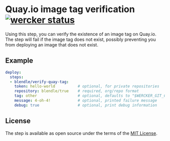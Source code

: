 # Quay.io image tag verification [![wercker status](https://app.wercker.com/status/65b620ad1f4ca8c0a15484ebaa0e0757/s/master "wercker status")](https://app.wercker.com/project/bykey/65b620ad1f4ca8c0a15484ebaa0e0757)

Using this step, you can verify the existence of an image tag on Quay.io. The
step will fail if the image tag does not exist, possibly preventing you from
deploying an image that does not exist.

## Example

```yml
deploy:
  steps:
  - blendle/verify-quay-tag:
    token: hello-world          # optional, for private repositories
    repository: blendle/true    # required, org/repo format
    tag: other                  # optional, defaults to "$WERCKER_GIT_COMMIT" or "latest"
    message: 4-oh-4!            # optional, printed failure message
    debug: true                 # optional, print debug information
```

## License

The step is available as open source under the terms of the [MIT License](http://opensource.org/licenses/MIT).

